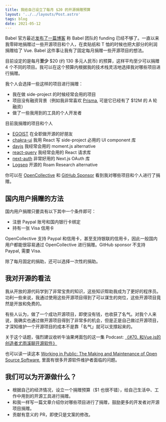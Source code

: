 ```yaml
---
title: 我给自己设立了每月 $20 的开源捐赠预算
layout: '../../layouts/Post.astro'
tags: blog
date: 2021-05-12
---
```


Babel 官方最近[发布了一篇博客](https://babeljs.io/blog/2021/05/10/funding-update) 称 Babel 团队的 funding 已经不够了。一直以来我零碎地捐赠过一些开源项目和个人，在卖贴纸和 T 恤的时候也把大部分的利润捐赠给了 Vue. Babel 这件事让我有了固定每月捐赠一些开源项目的想法。

目前设定的是每月**至少** $20 (约 130 多元人民币) 的预算，这样平均至少可以捐赠 4 个不同的项目。我可以在这个预算内根据我的技术栈灵活地选择我对哪些项目进行捐赠。

我个人会选择一些这样的项目进行捐赠：

- 我在做 side-project 的时候经常会用的项目
- 项目没有融资背景（例如我非常喜欢 [Prisma](https://prisma.io), 可是它已经有了 $12M 的 A 轮融资）
- 做了一些我用到的工具的个人开发者

目前我捐赠的项目和个人

- [EGOIST](https://github.com/sponsors/egoist) 在全职做开源的好朋友
- [chakra-ui](https://opencollective.com/chakra-ui) 我用 React 写 side-project 必用的 UI component 库
- [dayjs](https://opencollective.com/dayjs) 我经常会用的 moment.js alternative
- [react-query](https://github.com/tannerlinsley/react-query) 我经常会用的 React 请求库
- [next-auth](https://next-auth.js.org/) 非常好用的 Next.js OAuth 库
- [Logseq](https://opencollective.com/logseq) 开源的 Roam Research alternative

你可以在 [OpenCollective](https://opencollective.com/randyloop) 和 [GitHub Sponsor](https://github.com/djyde?tab=sponsoring) 看到我对哪些项目和个人进行了捐赠。

## 国内用户捐赠的方法

国内用户捐赠只要具有以下其中一个条件即可：

- 注册 Paypal 账号和国内银行卡绑定
- 持有一张 Visa 信用卡

OpenCollective 支持 Paypal 和信用卡，甚至支持银联的信用卡，因此一般国内用户都能很容易通过 OpenCollective 进行捐赠。GitHub sponsor 不支持 Paypal, 需要 Visa.

除了每月固定的捐助，还可以选择一次性的捐助。

## 我对开源的看法

我从开放的源代码学到了非常宝贵的知识，这些知识帮助我成为了更好的程序员。功利一些来说，我通过使用这些开源项目得到了可以谋生的岗位，这些开源项目竟然是开放和免费的。

有些人认为，做了一个成功开源项目，即使没有钱，也收获了名气。对我个人来说，我确实也通过做开源项目得到了非常多的机会，但是正是自己做过开源项目，才深知维护一个开源项目的成本不是靠「名气」就可以支撑起来的。

关于这个话题，强烈建议收听牛油果烤面包的这一集 Podcast: [《#70. 和Vue.js的创造者尤雨溪聊开源软件》](https://avocadotoast.live/episodes/70/)

也可以读一读这本 [Working in Public: The Making and Maintenance of Open Source Software](https://www.amazon.com/dp/B08BDGXVK9), 里面有很多开源软件维护者面临的问题。

## 我们可以为开源做什么？

- 根据自己的经济情况，设立一个捐赠预算（$1 也很不错），给自己生活中、工作中用到的开源工具进行捐赠。
- 和我一样写一篇文章介绍你对哪些项目进行了捐赠，鼓励更多的开发者对开源项目捐赠。
- 贡献有意义的 PR，即使只是文案的修改。
